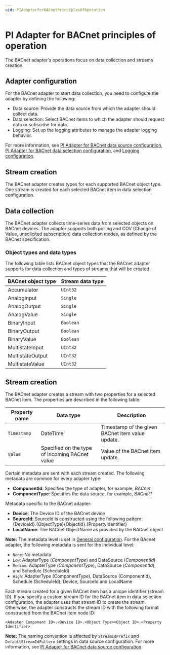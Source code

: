 ```yaml
---
uid: PIAdapterforBACnetPrinciplesOfOperation
---
```


# PI Adapter for BACnet principles of operation

The BACnet adapter's operations focus on data collection and streams creation. 

## Adapter configuration

For the BACnet adapter to start data collection, you need to configure the adapter by defining the following:

- Data source: Provide the data source from which the adapter should collect data.
- Data selection: Select BACnet items to which the adapter should request data or subscribe for data.
- Logging: Set up the logging attributes to manage the adapter logging behavior.

For more information, see [PI Adapter for BACnet data source configuration](xref:PIAdapterforBACnetDataSourceConfiguration), [PI Adapter for BACnet data selection configuration](xref:PIAdapterforBACnetDataSelectionConfiguration), and [Logging configuration](xref:LoggingConfiguration).

## Stream creation

The BACnet adapter creates types for each supported BACnet object type. One stream is created for each selected BACnet item in data selection configuration.

## Data collection

The BACnet adapter collects time-series data from selected objects on BACnet devices. The adapter supports both polling and COV (Change of Value, unsolicited subscription) data collection modes, as defined by the BACnet specification.

### Object types and data types
The following table lists BACnet object types that the BACnet adapter supports for data collection and types of streams that will be created.

| BACnet object type | Stream data type |
|------------------|------------------|
| Accumulator       | `UInt32`  |
| AnalogInput       | `Single`  |
| AnalogOutput      | `Single`  |
| AnalogValue       | `Single`  |
| BinaryInput       | `Boolean` |
| BinaryOutput      | `Boolean` |
| BinaryValue       | `Boolean` |
| MultistateInput   | `UInt32`  |
| MultistateOutput  | `UInt32`  |
| MultistateValue   | `UInt32`  |

## Stream creation

The BACnet adapter creates a stream with two properties for a selected BACnet item. The properties are described in the following table:

| Property name | Data type | Description |
|---------------|-----------|-------------|
| `Timestamp`     | DateTime  | Timestamp of the given BACnet item value update. |
| `Value`         | Specified on the type of incoming BACnet value | Value of the BACnet item update. |

Certain metadata are sent with each stream created.
The following metadata are common for every adapter type:

- **ComponentId**: Specifies the type of adapter, for example, _BACnet_
- **ComponentType**: Specifies the data source, for example, _BACnet1_

Metadata specific to the BACnet adapter:

- **Device**: The Device ID of the BACnet device
- **SourceId**: SourceId is constructed using the following pattern: {DeviceId}.{ObjectType}{ObjectId}.{PropertyIdentifier}
- **LocalName**: The BACnet ObjectName as provided by the BACnet object

**Note:** The metadata level is set in [General configuration](xref:GeneralConfiguration). For the BAcnet adapter, the following metadata is sent for the individual level:

- `None`: No metadata
- `Low`: AdapterType (_ComponentType_) and DataSource (_ComponentId_)
- `Medium`: AdapterType (_ComponentType_), DataSource (_ComponentId_), and Schedule (ScheduleId)
- `High`: AdapterType (ComponentType), DataSource (ComponentId), Schedule (ScheduleId), Device, SourceId and LocalName

Each stream created for a given BACnet item has a unique identifier (stream ID). If you specify a custom stream ID for the BACnet item in data selection configuration, the adapter uses that stream ID to create the stream. Otherwise, the adapter constructs the stream ID with the following format constructed from the BACnet item node ID:

```code
<Adapter Component ID>.<Device ID>.<Object Type><Object ID>.<Property Identifier>
```

**Note:** The naming convention is affected by `StreamIdPrefix` and `DefaultStreamIdPattern` settings in data source configuration. For more information, see [PI Adapter for BACnet data source configuration](xref:PIAdapterforBACnetDataSourceConfiguration).
